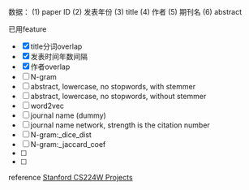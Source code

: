 数据：
(1) paper ID
(2) 发表年份
(3) title
(4) 作者
(5) 期刊名
(6) abstract

已用feature

- [x] title分词overlap
- [x] 发表时间年数间隔
- [x] 作者overlap
- [ ] N-gram
- [ ] abstract, lowercase, no stopwords, with stemmer 
- [ ] abstract, lowercase, no stopwords, without stemmer 
- [ ] word2vec
- [ ] journal name (dummy)
- [ ] journal name network, strength is the citation number
- [ ] N-gram:_dice_dist
- [ ] N-gram:_jaccard_coef
- [ ] 
- [ ] 

reference
[Stanford CS224W Projects](http://snap.stanford.edu/class/cs224w-2010/proj2010/)